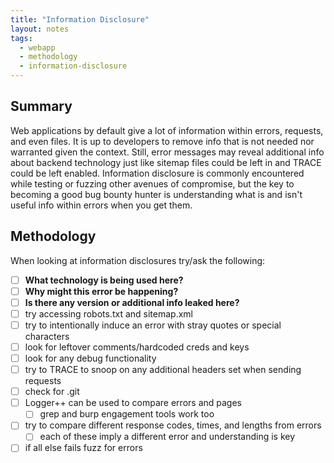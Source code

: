```yaml
---
title: "Information Disclosure"
layout: notes
tags:
  - webapp
  - methodology
  - information-disclosure
---
```

## Summary

Web applications by default give a lot of information within errors, requests, and even files. It is up to developers to remove info that is not needed nor warranted given the context. Still, error messages may reveal additional info about backend technology just like sitemap files could be left in and TRACE could be left enabled. Information disclosure is commonly encountered while testing or fuzzing other avenues of compromise, but the key to becoming a good bug bounty hunter is understanding what is and isn't useful info within errors when you get them.

## Methodology

When looking at information disclosures try/ask the following:
- [ ] **What technology is being used here?**
- [ ] **Why might this error be happening?**
- [ ] **Is there any version or additional info leaked here?**
- [ ] try accessing robots.txt and sitemap.xml
- [ ] try to intentionally induce an error with stray quotes or special characters
- [ ] look for leftover comments/hardcoded creds and keys
- [ ] look for any debug functionality
- [ ] try to TRACE to snoop on any additional headers set when sending requests
- [ ] check for .git
- [ ] Logger++ can be used to compare errors and pages
	- [ ] grep and burp engagement tools work too
- [ ] try to compare different response codes, times, and lengths from errors
	- [ ] each of these imply a different error and understanding is key
- [ ] if all else fails fuzz for errors
